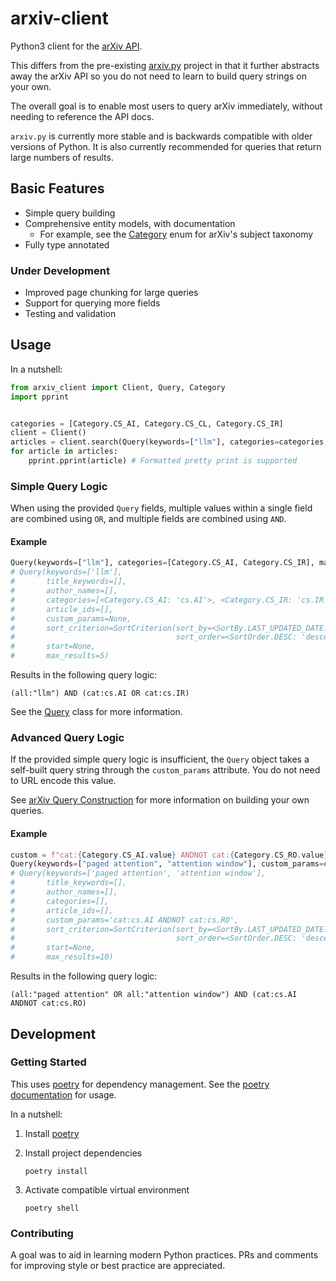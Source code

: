 # arxiv-client

Python3 client for the [arXiv API](https://info.arxiv.org/help/api/user-manual.html).

This differs from the pre-existing [arxiv.py](https://github.com/lukasschwab/arxiv.py) project 
in that it further abstracts away the arXiv API so you do not need to learn to build query 
strings on your own.

The overall goal is to enable most users to query arXiv immediately, without needing to 
reference the API docs.

`arxiv.py` is currently more stable and is backwards compatible with older versions of Python.
It is also currently recommended for queries that return large numbers of results.

## Basic Features

- Simple query building
- Comprehensive entity models, with documentation
  - For example, see the [Category](./arxiv_client/category.py) enum for arXiv's subject taxonomy
- Fully type annotated

### Under Development

- Improved page chunking for large queries
- Support for querying more fields
- Testing and validation

## Usage

In a nutshell:

```py
from arxiv_client import Client, Query, Category
import pprint


categories = [Category.CS_AI, Category.CS_CL, Category.CS_IR]
client = Client()
articles = client.search(Query(keywords=["llm"], categories=categories, max_results=2))
for article in articles:
    pprint.pprint(article) # Formatted pretty print is supported
```

### Simple Query Logic

When using the provided `Query` fields, multiple values within a single field are combined using `OR`, 
and multiple fields are combined using `AND`.

#### Example

```py
Query(keywords=["llm"], categories=[Category.CS_AI, Category.CS_IR], max_results=5)
# Query(keywords=['llm'],
#       title_keywords=[],
#       author_names=[],
#       categories=[<Category.CS_AI: 'cs.AI'>, <Category.CS_IR: 'cs.IR'>],
#       article_ids=[],
#       custom_params=None,
#       sort_criterion=SortCriterion(sort_by=<SortBy.LAST_UPDATED_DATE: 'lastUpdatedDate'>,
#                                    sort_order=<SortOrder.DESC: 'descending'>),
#       start=None,
#       max_results=5)
```

Results in the following query logic:

```
(all:"llm") AND (cat:cs.AI OR cat:cs.IR)
```

See the [Query](./arxiv_client/query.py) class for more information.

### Advanced Query Logic

If the provided simple query logic is insufficient, the `Query` object takes a self-built query string through the `custom_params` attribute. You do not need to URL encode this value.

See [arXiv Query Construction](https://info.arxiv.org/help/api/user-manual.html#51-details-of-query-construction) for more information on building your own queries.

#### Example

```py
custom = f"cat:{Category.CS_AI.value} ANDNOT cat:{Category.CS_RO.value}"
Query(keywords=["paged attention", "attention window"], custom_params=custom)
# Query(keywords=['paged attention', 'attention window'],
#       title_keywords=[],
#       author_names=[],
#       categories=[],
#       article_ids=[],
#       custom_params='cat:cs.AI ANDNOT cat:cs.RO',
#       sort_criterion=SortCriterion(sort_by=<SortBy.LAST_UPDATED_DATE: 'lastUpdatedDate'>,
#                                    sort_order=<SortOrder.DESC: 'descending'>),
#       start=None,
#       max_results=10)
```

Results in the following query logic:

```
(all:"paged attention" OR all:"attention window") AND (cat:cs.AI ANDNOT cat:cs.RO)
```

## Development

### Getting Started

This uses [poetry](https://python-poetry.org/) for dependency management.
See the [poetry documentation](https://python-poetry.org/docs) for usage.

In a nutshell:

1. Install [poetry](https://python-poetry.org/)
2. Install project dependencies
   
    ```shell
    poetry install
    ```
3. Activate compatible virtual environment

    ```shell
    poetry shell
    ```

### Contributing

A goal was to aid in learning modern Python practices. 
PRs and comments for improving style or best practice are appreciated.
